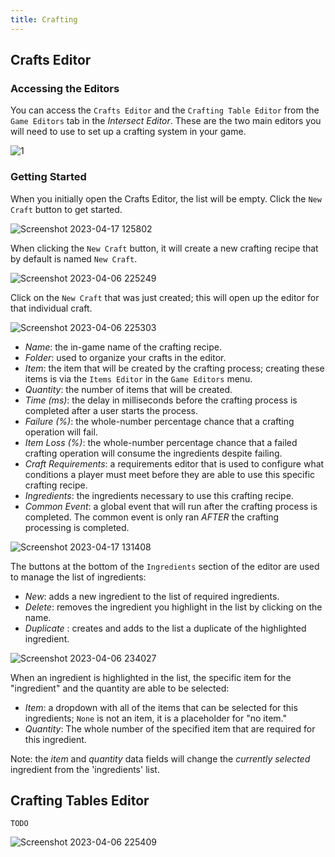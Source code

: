 ```yaml
---
title: Crafting
---
```


## Crafts Editor

### Accessing the Editors
You can access the `Crafts Editor` and the `Crafting Table Editor` from the `Game Editors` tab in the *Intersect Editor*. These are the two main editors you will need to use to set up a crafting system in your game.

![1](https://user-images.githubusercontent.com/6025436/230551569-6aae6d99-1416-4dbd-8eb2-fe86069df07e.png)

### Getting Started
When you initially open the Crafts Editor, the list will be empty. Click the `New Craft` button to get started.

![Screenshot 2023-04-17 125802](https://user-images.githubusercontent.com/6025436/232596781-cff0b5ef-5a89-4684-b78c-379c13024924.png)

When clicking the `New Craft` button, it will create a new crafting recipe that by default is named `New Craft`.

![Screenshot 2023-04-06 225249](https://user-images.githubusercontent.com/6025436/230551615-4eca4e0f-e8bf-465c-9ae7-48b2a2ee52e6.png)

Click on the `New Craft` that was just created; this will open up the editor for that individual craft.

![Screenshot 2023-04-06 225303](https://user-images.githubusercontent.com/6025436/230551645-caabfedf-5413-4ff2-89bc-8a1288c4fb03.png)

- *Name*: the in-game name of the crafting recipe.
- *Folder*: used to organize your crafts in the editor.
- *Item*: the item that will be created by the crafting process; creating these items is via the `Items Editor` in the `Game Editors` menu.
- *Quantity*: the number of items that will be created.
- *Time (ms)*: the delay in milliseconds before the crafting process is completed after a user starts the process.
- *Failure (%)*: the whole-number percentage chance that a crafting operation will fail.
- *Item Loss (%)*: the whole-number percentage chance that a failed crafting operation will consume the ingredients despite failing.
- *Craft Requirements*: a requirements editor that is used to configure what conditions a player must meet before they are able to use this specific crafting recipe.
- *Ingredients*: the ingredients necessary to use this crafting recipe.
- *Common Event*: a global event that will run after the crafting process is completed. The common event is only ran *AFTER* the crafting processing is completed.

![Screenshot 2023-04-17 131408](https://user-images.githubusercontent.com/6025436/232599864-8b5ebb37-59ed-4930-81e8-1c946d6a8430.png)

The buttons at the bottom of the `Ingredients` section of the editor are used to manage the list of ingredients:

- *New*: adds a new ingredient to the list of required ingredients.
- *Delete*: removes the ingredient you highlight in the list by clicking on the name.
- *Duplicate* : creates and adds to the list a duplicate of the highlighted ingredient.

![Screenshot 2023-04-06 234027](https://user-images.githubusercontent.com/6025436/230555943-5a87f48d-fde5-4111-8f90-d419763b5ec8.png)

When an ingredient is highlighted in the list, the specific item for the "ingredient" and the quantity are able to be selected:

- *Item*: a dropdown with all of the items that can be selected for this ingredients; `None` is not an item, it is a placeholder for "no item."
- *Quantity*: The whole number of the specified item that are required for this ingredient.

Note: the *item* and *quantity* data fields will change the *currently selected* ingredient from the 'ingredients' list.

## Crafting Tables Editor

`TODO`

![Screenshot 2023-04-06 225409](https://user-images.githubusercontent.com/6025436/230551671-a3b1e422-8e44-484c-9413-c72cbeb4380e.png)
